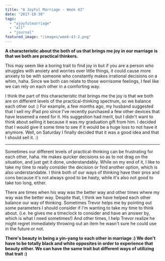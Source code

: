 ```yaml
---
title: "A Joyful Marriage - Week 43"
date: "2017-10-30"
tags:
  - "ajoyfulmarriage"
  - "all"
  - "journal"
featured_image: "/images/week-43-2.png"
---
```


**A characteristic about the both of us that brings me joy in our marriage is that we both are practical thinkers.**

This may seem like a boring trait to find joy in but if you are a person who struggles with anxiety and worries over little things, it could cause more anxiety to be with someone who constantly makes irrational decisions on a whim, haha. Since we both can relate to those worrisome feelings, I feel like we can rely on each other in a comforting way.

I think the part of this characteristic that brings me the joy is that we both are on different levels of the practical-thinking spectrum, so we balance each other out :) For example, a few months ago, my husband suggested that I sell my iPad pro since I've recently purchased a few other devices that have lessened a need for it. His suggestion had merit, but I didn't want to think about selling it because it was my graduation gift from him. I decided that I would give it some time to see if it would be a huge loss to not have it anymore. Well, on Saturday I finally decided that it was a good idea and that I should sell it. :)

* * *

Sometimes our different levels of practical-thinking can be frustrating for each other, haha. He makes quicker decisions so as to not drag on the situation, and just get it done, understandably. While on my end of it, I like to take my time to really consider the decision or find another option, which is also understandable. I think both of our ways of thinking have their pros and cons because it's not always good to be hasty, while it's also not good to take too long, either.

There are times when his way was the better way and other times where my way was the better way. Despite that, I think we have helped each other balance our way of thinking. Sometimes Trevor helps me by pointing out some parameters I should consider if I'm wanting to take my time to think about. (i.e. he gives me a timeclock to consider and have an answer by, which is what I need sometimes!) And other times, I help Trevor realize he might regret immediately throwing out an item he wasn't sure he could use in the future or not.

**There's beauty in being a yin-yang to each other in marriage :) We don't have to be totally black and white opposites in order to experience that beauty either. We can have the same trait but different ways of utilizing that trait :)**
